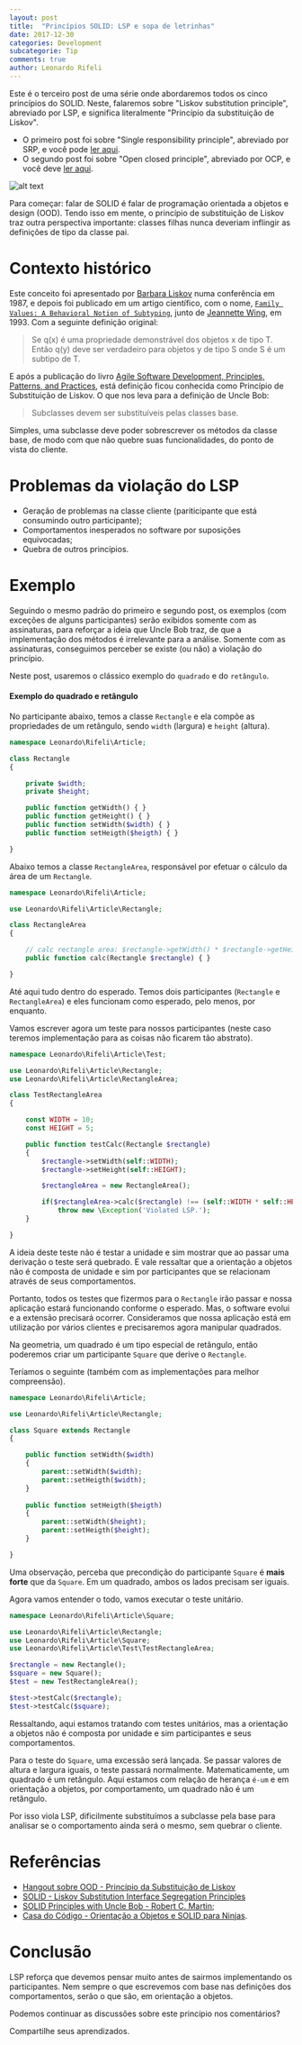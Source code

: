 ```yaml
---
layout: post
title:  "Princípios SOLID: LSP e sopa de letrinhas"
date: 2017-12-30
categories: Development
subcategorie: Tip
comments: true
author: Leonardo Rifeli
---
```

Este é o terceiro post de uma série onde abordaremos todos os cinco princípios do SOLID. Neste, falaremos sobre "Liskov substitution  principle", abreviado por LSP, e significa literalmente "Princípio da substituição de Liskov".

- O primeiro post foi sobre "Single responsibility principle", abreviado por SRP, e você pode [ler aqui](http://leonardo.rifeli.tech/development/2017/03/20/principios-solid-srp-e-sopa-de-letrinhas.html).
- O segundo post foi sobre "Open closed principle", abreviado por OCP, e você deve [ler aqui](http://leonardo.rifeli.tech/development/2017/12/05/principios-solid-ocp-e-sopa-de-letrinhas.html).

![alt text](http://leonardo.rifeli.tech/img/posts/2016-01-custom-annotations/ler-curtir-compartilhar.png "Share the post.")

Para começar: falar de SOLID é falar de programação orientada a objetos e design (OOD). Tendo isso em mente, o princípio de substituição de Liskov traz outra perspectiva importante: classes filhas nunca deveriam inflingir as definições de tipo da classe pai.

# Contexto histórico

Este conceito foi apresentado por [Barbara Liskov](https://pt.wikipedia.org/wiki/Barbara_liskov) numa conferência em 1987, e depois foi publicado em um artigo científico, com o nome, [`Family Values: A Behavioral Notion of Subtyping`](http://reports-archive.adm.cs.cmu.edu/anon/1999/CMU-CS-99-156.ps), junto de [Jeannette Wing](https://en.wikipedia.org/wiki/Jeannette_Wing), em 1993. Com a seguinte definição original:

> Se q(x) é uma propriedade demonstrável dos objetos x de tipo T. Então q(y) deve ser verdadeiro para objetos y de tipo  S onde S é um subtipo de T.

E após a publicação do livro [Agile Software Development, Principles, Patterns, and Practices](https://www.amazon.com/dp/0135974445/), está definição ficou conhecida como Princípio de Substituição de Liskov. O que nos leva para a definição de Uncle Bob:

> Subclasses devem ser substituíveis pelas classes base.

Simples, uma subclasse deve poder sobrescrever os métodos da classe base, de modo com que não quebre suas funcionalidades, do ponto de vista do cliente.

# Problemas da violação do LSP

- Geração de problemas na classe cliente (pariticipante que está consumindo outro participante);
- Comportamentos inesperados no software por suposições equivocadas;
- Quebra de outros princípios.

# Exemplo

Seguindo o mesmo padrão do primeiro e segundo post, os exemplos (com exceções de alguns participantes) serão exibidos somente com as assinaturas, para reforçar a ideia que Uncle Bob traz, de que a implementação dos métodos é irrelevante para a análise. Somente com as assinaturas, conseguimos perceber se existe (ou não) a violação do princípio.

Neste post, usaremos o clássico exemplo do `quadrado` e do `retângulo`.

#### Exemplo do quadrado e retângulo

No participante abaixo, temos a classe `Rectangle` e ela compõe as propriedades de um retângulo, sendo `width` (largura) e `height` (altura).

```php
namespace Leonardo\Rifeli\Article; 

class Rectangle
{

    private $width;
    private $height;

    public function getWidth() { }
    public function getHeight() { }
    public function setWidth($width) { }
    public function setHeigth($heigth) { }

}
```

Abaixo temos a classe `RectangleArea`, responsável por efetuar o cálculo da área de um `Rectangle`.

```php
namespace Leonardo\Rifeli\Article; 

use Leonardo\Rifeli\Article\Rectangle;

class RectangleArea
{

    // calc rectangle area: $rectangle->getWidth() * $rectangle->getHeight().
    public function calc(Rectangle $rectangle) { }

}
```

Até aqui tudo dentro do esperado. Temos dois participantes (`Rectangle` e `RectangleArea`) e eles funcionam como esperado, pelo menos, por enquanto.

Vamos escrever agora um teste para nossos participantes (neste caso teremos implementação para as coisas não ficarem tão abstrato).

```php
namespace Leonardo\Rifeli\Article\Test; 

use Leonardo\Rifeli\Article\Rectangle;
use Leonardo\Rifeli\Article\RectangleArea;

class TestRectangleArea
{

    const WIDTH = 10;
    const HEIGHT = 5;

    public function testCalc(Rectangle $rectangle) 
    {
        $rectangle->setWidth(self::WIDTH);
        $rectangle->setHeight(self::HEIGHT);

        $rectangleArea = new RectangleArea();

        if($rectangleArea->calc($rectangle) !== (self::WIDTH * self::HEIGHT))
            throw new \Exception('Violated LSP.');
    }

}
```

A ideia deste teste não é testar a unidade e sim mostrar que ao passar uma derivação o teste será quebrado. E vale ressaltar que a orientação a objetos não é composta de unidade e sim por participantes que se relacionam através de seus comportamentos.

Portanto, todos os testes que fizermos para o `Rectangle` irão passar e nossa aplicação estará funcionando conforme o esperado. Mas, o software evolui e a extensão precisará ocorrer. Consideramos que nossa aplicação está em utilização por vários clientes e precisaremos agora manipular quadrados.

Na geometria, um quadrado é um tipo especial de retângulo, então poderemos criar um participante `Square` que derive o `Rectangle`.

Teríamos o seguinte (também com as implementações para melhor compreensão).

```php
namespace Leonardo\Rifeli\Article; 

use Leonardo\Rifeli\Article\Rectangle;

class Square extends Rectangle
{

    public function setWidth($width) 
    {
        parent::setWidth($width);
        parent::setHeigth($width);
    }
    
    public function setHeigth($heigth) 
    {
        parent::setWidth($height);
        parent::setHeigth($height);
    }

}
```

Uma observação, perceba que precondição do participante `Square` é **mais forte** que da `Square`. Em um quadrado, ambos os lados precisam ser iguais.

Agora vamos entender o todo, vamos executar o teste unitário.

```php
namespace Leonardo\Rifeli\Article\Square;

use Leonardo\Rifeli\Article\Rectangle;
use Leonardo\Rifeli\Article\Square;
use Leonardo\Rifeli\Article\Test\TestRectangleArea;

$rectangle = new Rectangle();
$square = new Square();
$test = new TestRectangleArea();

$test->testCalc($rectangle);
$test->testCalc($square);
```

Ressaltando, aqui estamos tratando com testes unitários, mas a orientação a objetos não é composta por unidade e sim participantes e seus comportamentos.

Para o teste do `Square`, uma excessão será lançada. Se passar valores de altura e largura iguais, o teste passará normalmente. Matematicamente, um quadrado é um retângulo. Aqui estamos com relação de herança `é-um` e em orientação a objetos, por comportamento, um quadrado não é um retângulo.

Por isso viola LSP, dificilmente substituímos a subclasse pela base para analisar se o comportamento ainda será o mesmo, sem quebrar o cliente.

# Referências

- [Hangout sobre OOD - Princípio da Substituição de Liskov](https://www.youtube.com/watch?list=PLRX4OtWY_G7N518US48x-EZxXt6h0pr3V&time_continue=397&v=QJB1jp8bReY)
- [SOLID - Liskov Substitution Interface Segregation Principles](https://code.tutsplus.com/pt/tutorials/solid-part-3-liskov-substitution-interface-segregation-principles--net-36710)
- [SOLID Principles with Uncle Bob - Robert C. Martin](http://www.hanselminutes.com/145/solid-principles-with-uncle-bob-robert-c-martin);
- [Casa do Código - Orientação a Objetos e SOLID para Ninjas](https://www.casadocodigo.com.br/products/livro-oo-solid).

# Conclusão

LSP reforça que devemos pensar muito antes de sairmos implementando os participantes. Nem sempre o que escrevemos com base nas definições dos comportamentos, serão o que são, em orientação a objetos.

Podemos continuar as discussões sobre este princípio nos comentários?

Compartilhe seus aprendizados.